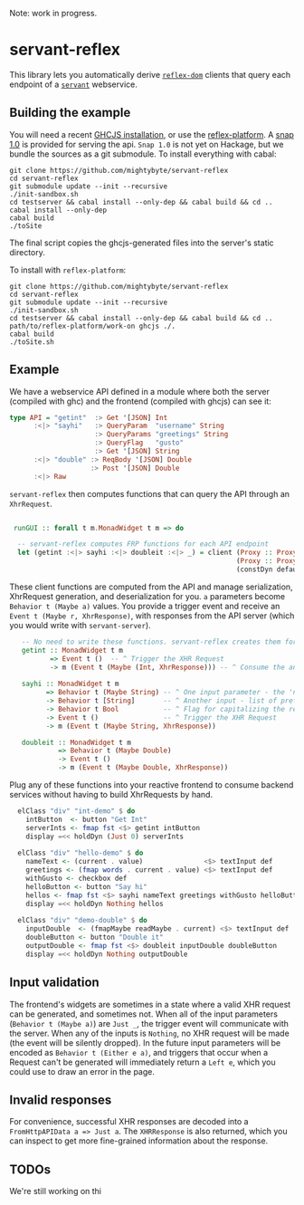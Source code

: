 Note: work in progress.

# servant-reflex

This library lets you automatically derive [`reflex-dom`](https://github.com/reflex-frp/reflex-dom) clients that query each endpoint of a [`servant`](htps://github.com/haskell-servant/servant) webservice.

## Building the example

You will need a recent [GHCJS installation](https://github.com/ghcjs/ghcjs), or use the [reflex-platform](https://github.com/reflex-frp/reflex-platform). A [snap 1.0](https://github.com/snapframework) is provided for serving the api. `Snap 1.0` is not yet on Hackage, but we bundle the sources as a git submodule. To install everything with cabal:

```
git clone https://github.com/mightybyte/servant-reflex
cd servant-reflex
git submodule update --init --recursive
./init-sandbox.sh
cd testserver && cabal install --only-dep && cabal build && cd ..
cabal install --only-dep
cabal build
./toSite
```

The final script copies the ghcjs-generated files into the server's static directory.

To install with `reflex-platform`:

```
git clone https://github.com/mightybyte/servant-reflex
cd servant-reflex
git submodule update --init --recursive
./init-sandbox.sh
cd testserver && cabal install --only-dep && cabal build && cd ..
path/to/reflex-platform/work-on ghcjs ./.
cabal build
./toSite.sh
```


## Example

We have a webservice API defined in a module where both the server (compiled with ghc) and the frontend (compiled with ghcjs) can see it:

```haskell
type API = "getint"  :> Get '[JSON] Int
      :<|> "sayhi"   :> QueryParam  "username" String
                     :> QueryParams "greetings" String
                     :> QueryFlag   "gusto"
                     :> Get '[JSON] String
      :<|> "double" :> ReqBody '[JSON] Double
                    :> Post '[JSON] Double
      :<|> Raw
```

`servant-reflex` then computes functions that can query the API through an `XhrRequest`. 

```haskell

 runGUI :: forall t m.MonadWidget t m => do

  -- servant-reflex computes FRP functions for each API endpoint
  let (getint :<|> sayhi :<|> doubleit :<|> _) = client (Proxy :: Proxy API) 
                                                        (Proxy :: Proxy m) 
                                                        (constDyn defaultUrl)
```

These client functions are computed from the API and manage serialization, XhrRequest generation, and deserialization for you. `a` parameters become `Behavior t (Maybe a)` values. You provide a trigger event and receive an `Event t (Maybe r, XhrResponse)`, with responses from the API server (which you would write with `servant-server`).

```haskell
   -- No need to write these functions. servant-reflex creates them for you!
   getint :: MonadWidget t m 
          => Event t ()  -- ^ Trigger the XHR Request
          -> m (Event t (Maybe (Int, XhrResponse))) -- ^ Consume the answer
   
   sayhi :: MonadWidget t m
         => Behavior t (Maybe String) -- ^ One input parameter - the 'name'
         -> Behavior t [String]       -- ^ Another input - list of preferred greetings
         -> Behavior t Bool           -- ^ Flag for capitalizing the response
         -> Event t ()                -- ^ Trigger the XHR Request
         -> m (Event t (Maybe String, XhrResponse))

   doubleit :: MonadWidget t m
            => Behavior t (Maybe Double)
            -> Event t ()
            -> m (Event t (Maybe Double, XhrResponse))
```

Plug any of these functions into your reactive frontend to consume backend services without having to build XhrRequests by hand.

```haskell
  elClass "div" "int-demo" $ do
    intButton  <- button "Get Int"
    serverInts <- fmap fst <$> getint intButton
    display =<< holdDyn (Just 0) serverInts
  
  elClass "div" "hello-demo" $ do
    nameText <- (current . value)               <$> textInput def
    greetings <- (fmap words . current . value) <$> textInput def
    withGusto <- checkbox def
    helloButton <- button "Say hi"
    hellos <- fmap fst <$> sayhi nameText greetings withGusto helloButton
    display =<< holdDyn Nothing hellos
    
  elClass "div" "demo-double" $ do
    inputDouble  <- (fmapMaybe readMaybe . current) <$> textInput def
    doubleButton <- button "Double it"
    outputDouble <- fmap fst <$> doubleit inputDouble doubleButton
    display =<< holdDyn Nothing outputDouble
```

## Input validation

The frontend's widgets are sometimes in a state where a valid XHR request can be generated, and sometimes not. When all of the input parameters (`Behavior t (Maybe a)`) are `Just _`, the trigger event will communicate with the server. When any of the inputs is `Nothing`, no XHR request will be made (the event will be silently dropped). In the future input parameters will be encoded as `Behavior t (Either e a)`, and triggers that occur when a Request can't be generated will immediately return a `Left e`, which you could use to draw an error in the page.

## Invalid responses

For convenience, successful XHR responses are decoded into a `FromHttpAPIData a => Just a`. The `XHRResponse` is also returned, which you can inspect to get more fine-grained information about the response.

## TODOs

We're still working on thi
